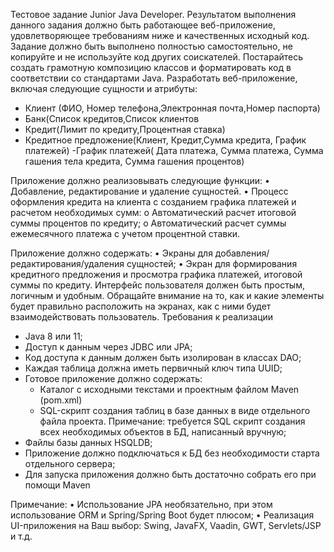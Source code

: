 Тестовое задание Junior Java Developer. Результатом выполнения данного задания должно быть работающее веб-приложение, удовлетворяющее требованиям ниже и качественных исходный код. Задание должно быть выполнено полностью самостоятельно, не копируйте и не используйте код других соискателей. Постарайтесь создать грамотную композицию классов и форматировать код в соответствии со стандартами Java. Разработать веб-приложение, включая следующие сущности и атрибуты:

- Клиент (ФИО, Номер телефона,Электронная почта,Номер паспорта)
- Банк(Список кредитов,Список клиентов
- Кредит(Лимит по кредиту,Процентная ставка)
- Кредитное предложение(Клиент, Кредит,Сумма кредита, График платежей)
-График платежей( Дата платежа, Сумма платежа, Сумма гашения тела кредита, Сумма гашения процентов)

Приложение должно реализовывать следующие функции:
• Добавление, редактирование и удаление сущностей.
• Процесс оформления кредита на клиента с созданием графика платежей и расчетом
необходимых сумм:
	o Автоматический расчет итоговой суммы процентов по кредиту;
	o Автоматический расчет суммы ежемесячного платежа с учетом процентной
	ставки.

Приложение должно содержать:
• Экраны для добавления/редактирования/удаления сущностей;
• Экран для формирования кредитного предложения и просмотра графика платежей,
итоговой суммы по кредиту.
Интерфейс пользователя должен быть простым, логичным и удобным. Обращайте внимание на то, как и какие элементы будет правильно расположить на экранах, как с ними будет
взаимодействовать пользователь. Требования к реализации

- Java 8 или 11;
- Доступ к данным через JDBC или JPA;
- Код доступа к данным должен быть изолирован в классах DAO;
- Каждая таблица должна иметь первичный ключ типа UUID;
- Готовое приложение должно содержать:
	- Каталог с исходными текстами и проектным файлом Maven (pom.xml)
	- SQL-скрипт создания таблиц в базе данных в виде отдельного файла проекта.
	Примечание: требуется SQL скрипт создания всех необходимых объектов в БД,
	написанный вручную;
- Файлы базы данных HSQLDB;
- Приложение должно подключаться к БД без необходимости старта отдельного
сервера;
- Для запуска приложения должно быть достаточно собрать его при помощи Maven

Примечание:
• Использование JPA необязательно, при этом использование ORM и Spring/Spring Boot будет плюсом;
• Реализация UI-приложения на Ваш выбор: Swing, JavaFX, Vaadin, GWT, Servlets/JSP и т.д.
